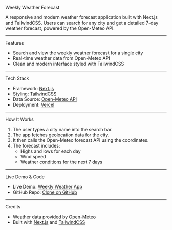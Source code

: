  Weekly Weather Forecast

A responsive and modern weather forecast application built with Next.js and TailwindCSS. Users can search for any city and get a detailed 7-day weather forecast, powered by the Open-Meteo API.

------

Features

-  Search and view the weekly weather forecast for a single city
-  Real-time weather data from Open-Meteo API
-  Clean and modern interface styled with TailwindCSS
  
------

Tech Stack

- Framework: [Next.js](https://nextjs.org/)
- Styling: [TailwindCSS](https://tailwindcss.com/)
- Data Source: [Open-Meteo API](https://open-meteo.com/)
- Deployment: [Vercel](https://vercel.com/)

------

How It Works

1. The user types a city name into the search bar.
2. The app fetches geolocation data for the city.
3. It then calls the Open-Meteo forecast API using the coordinates.
4. The forecast includes:
   -  Highs and lows for each day
   -  Wind speed
   -  Weather conditions for the next 7 days

------

Live Demo & Code

- Live Demo: [Weekly Weather App](https://my-weather-forecast-zeta.vercel.app/)
- GitHub Repo: [Clone on GitHub](https://github.com/NicoletaGheorghe/my-weather-forecast.git)

------

Credits

- Weather data provided by [Open-Meteo](https://open-meteo.com/)
- Built with [Next.js](https://nextjs.org/) and [TailwindCSS](https://tailwindcss.com/)

